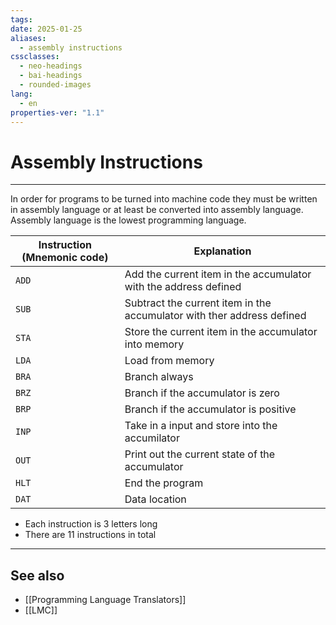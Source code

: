```yaml
---
tags: 
date: 2025-01-25
aliases:
  - assembly instructions
cssclasses:
  - neo-headings
  - bai-headings
  - rounded-images
lang:
  - en
properties-ver: "1.1"
---
```

# Assembly Instructions

***

In order for programs to be turned into machine code they must be written in assembly language or at least be converted into assembly language. Assembly language is the lowest programming language.

| Instruction (Mnemonic code) | Explanation                                                            |
| --------------------------- | ---------------------------------------------------------------------- |
| `ADD`                       | Add the current item in the accumulator with the address defined       |
| `SUB`                       | Subtract the current item in the accumulator with ther address defined |
| `STA`                       | Store the current item in the accumulator into memory                  |
| `LDA`                       | Load from memory                                                       |
| `BRA`                       | Branch always                                                          |
| `BRZ`                       | Branch if the accumulator is zero                                      |
| `BRP`                       | Branch if the accumulator is positive                                  |
| `INP`                       | Take in a input and store into the accumilator                         |
| `OUT`                       | Print out the current state of the accumulator                         |
| `HLT`                       | End the program                                                        |
| `DAT`                       | Data location                                                          |
- Each instruction is 3 letters long 
- There are 11 instructions in total



***
## See also
- [[Programming Language Translators]]
- [[LMC]]
